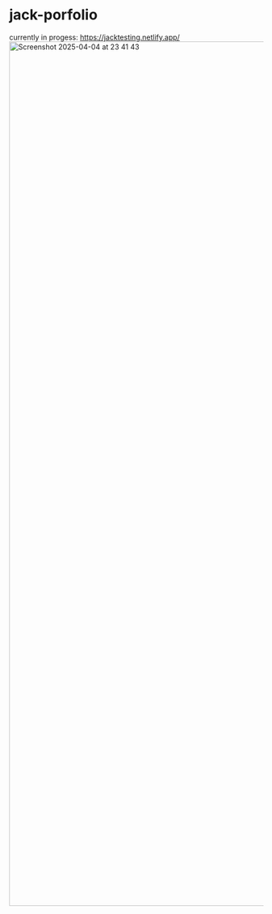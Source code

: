 # jack-porfolio
currently in progess: https://jacktesting.netlify.app/
<img width="1713" alt="Screenshot 2025-04-04 at 23 41 43" src="https://github.com/user-attachments/assets/d672265b-2159-4d7a-a175-87ab0d076c7f" />
